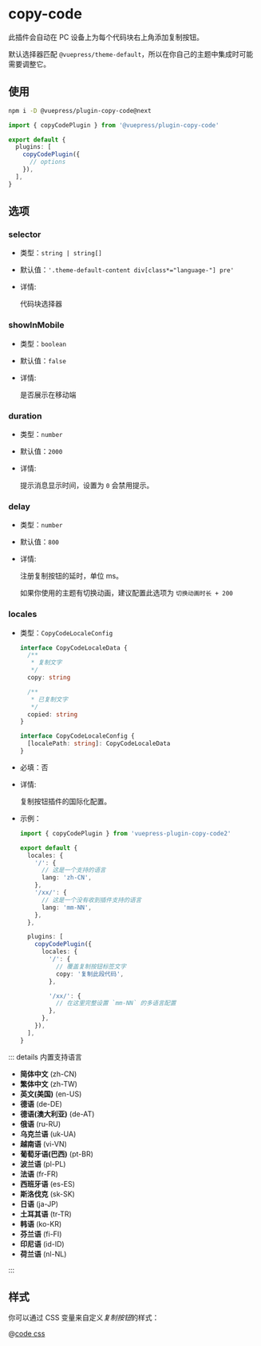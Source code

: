 # copy-code

<NpmBadge package="@vuepress/plugin-copy-code" />

此插件会自动在 PC 设备上为每个代码块右上角添加复制按钮。

默认选择器匹配 `@vuepress/theme-default`，所以在你自己的主题中集成时可能需要调整它。

## 使用

```bash
npm i -D @vuepress/plugin-copy-code@next
```

```ts
import { copyCodePlugin } from '@vuepress/plugin-copy-code'

export default {
  plugins: [
    copyCodePlugin({
      // options
    }),
  ],
}
```

## 选项

### selector

- 类型：`string | string[]`
- 默认值：`'.theme-default-content div[class*="language-"] pre'`
- 详情:

  代码块选择器

### showInMobile

- 类型：`boolean`
- 默认值：`false`
- 详情:

  是否展示在移动端

### duration

- 类型：`number`
- 默认值：`2000`
- 详情:

  提示消息显示时间，设置为 `0` 会禁用提示。

### delay

- 类型：`number`
- 默认值：`800`
- 详情:

  注册复制按钮的延时，单位 ms。

  如果你使用的主题有切换动画，建议配置此选项为 `切换动画时长 + 200`

### locales

- 类型：`CopyCodeLocaleConfig`

  ```ts
  interface CopyCodeLocaleData {
    /**
     * 复制文字
     */
    copy: string

    /**
     * 已复制文字
     */
    copied: string
  }

  interface CopyCodeLocaleConfig {
    [localePath: string]: CopyCodeLocaleData
  }
  ```

- 必填：否
- 详情:

  复制按钮插件的国际化配置。

- 示例：

  ```ts
  import { copyCodePlugin } from 'vuepress-plugin-copy-code2'

  export default {
    locales: {
      '/': {
        // 这是一个支持的语言
        lang: 'zh-CN',
      },
      '/xx/': {
        // 这是一个没有收到插件支持的语言
        lang: 'mm-NN',
      },
    },

    plugins: [
      copyCodePlugin({
        locales: {
          '/': {
            // 覆盖复制按钮标签文字
            copy: '复制此段代码',
          },

          '/xx/': {
            // 在这里完整设置 `mm-NN` 的多语言配置
          },
        },
      }),
    ],
  }
  ```

::: details 内置支持语言

- **简体中文** (zh-CN)
- **繁体中文** (zh-TW)
- **英文(美国)** (en-US)
- **德语** (de-DE)
- **德语(澳大利亚)** (de-AT)
- **俄语** (ru-RU)
- **乌克兰语** (uk-UA)
- **越南语** (vi-VN)
- **葡萄牙语(巴西)** (pt-BR)
- **波兰语** (pl-PL)
- **法语** (fr-FR)
- **西班牙语** (es-ES)
- **斯洛伐克** (sk-SK)
- **日语** (ja-JP)
- **土耳其语** (tr-TR)
- **韩语** (ko-KR)
- **芬兰语** (fi-FI)
- **印尼语** (id-ID)
- **荷兰语** (nl-NL)

:::

## 样式

你可以通过 CSS 变量来自定义*复制按钮*的样式：

@[code css](@vuepress/plugin-copy-code/src/client/styles/vars.css)
